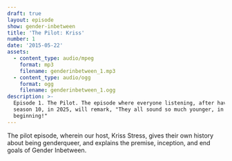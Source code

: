 ```yaml
---
draft: true
layout: episode
show: gender-inbetween
title: 'The Pilot: Kriss'
number: 1
date: '2015-05-22'
assets:
  - content_type: audio/mpeg
    format: mp3
    filename: genderinbetween_1.mp3
  - content_type: audio/ogg
    format: ogg
    filename: genderinbetween_1.ogg
description: >-
  Episode 1. The Pilot. The episode where everyone listening, after having heard
  season 10, in 2025, will remark, "They all sound so much younger, in the
  beginning!"
---
```

The pilot episode, wherein our host, Kriss Stress, gives their own history about being genderqueer, and explains the premise, inception, and end goals of Gender Inbetween.